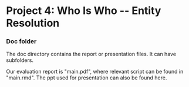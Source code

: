# Project 4: Who Is Who -- Entity Resolution

### Doc folder

The doc directory contains the report or presentation files. It can have subfolders.  

Our evaluation report is "main.pdf", where relevant script can be found in "main.rmd". 
The ppt used for presentation can also be found here.
